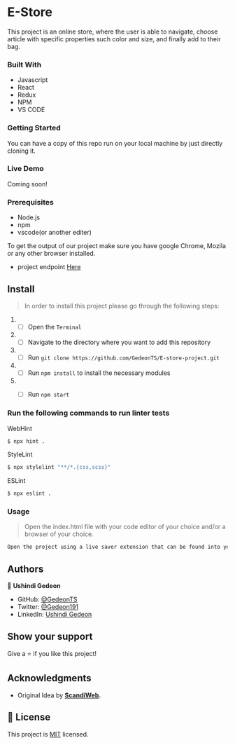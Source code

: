 # E-Store

This project is an online store, where the user is able to navigate, choose article with specific properties such color and size, and finally add to their bag.
### Built With

- Javascript
- React
- Redux
- NPM
- VS CODE


### Getting Started

You can have a copy of this repo run on your local machine by just directly cloning it.

### Live Demo

Coming soon!

### Prerequisites

- Node.js
- npm
- vscode(or another editer)

To get the output of our project make sure you have google Chrome, Mozila or any other browser installed.

- project endpoint [Here](https://github.com/scandiweb/junior-react-endpoint)

## Install 

> In order to install this project please go through the following steps:

1. - [ ] Open the `Terminal`
2. - [ ] Navigate to the directory where you want to add this repository
3. - [ ] Run `git clone https://github.com/GedeonTS/E-store-project.git`
4. - [ ] Run `npm install` to install the necessary modules
5. - [ ] Run `npm start`


### Run the following commands to run linter tests

WebHint
```bash
$ npx hint .
```

StyleLint
```bash
$ npx stylelint "**/*.{css,scss}"
```

ESLint
```bash
$ npx eslint .
```

### Usage

> Open the index.html file with your code editor of your choice and/or a browser of your choice.
```bash
Open the project using a live saver extension that can be found into your code editor.
```

## Authors

👤 **Ushindi Gedeon**

- GitHub: [@GedeonTS](https://github.com/GedeonTS)
- Twitter: [@Gedeon191](https://twitter.com/Gedeon191)
- LinkedIn: [Ushindi Gedeon](https://linkedin.com/in/ushindi-gedeon)

## Show your support

Give a ⭐️ if you like this project!

## Acknowledgments

- Original Idea by **[ScandiWeb](https://scandiweb.com/).**

## 📝 License

This project is [MIT](./MIT.md) licensed.

